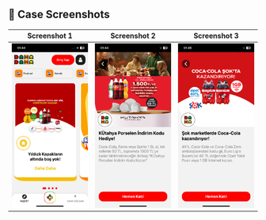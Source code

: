 ## 📸 Case Screenshots

| Screenshot 1                            | Screenshot 2                            | Screenshot 3                             |
| --------------------------------------- | --------------------------------------- | ---------------------------------------- |
| ![Screenshot 1](/src/assets/ss/ss1.PNG) | ![Screenshot 2](/src/assets/ss/ss2.PNG) | ![Screenshot 32](/src/assets/ss/ss3.PNG) |

